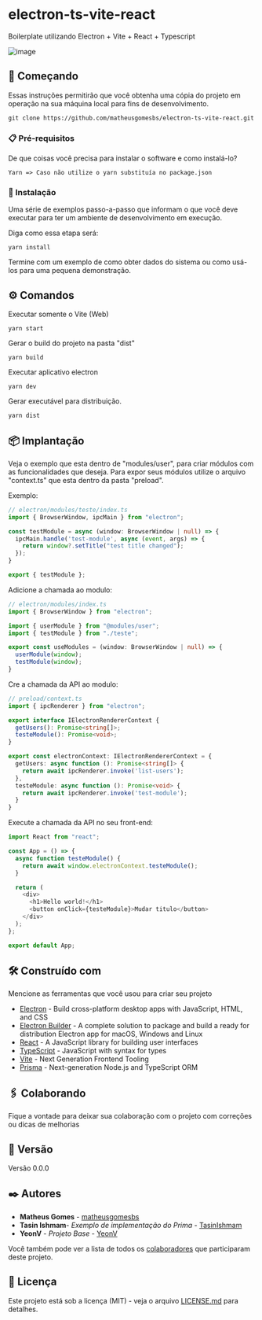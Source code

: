 # electron-ts-vite-react

Boilerplate utilizando Electron + Vite + React + Typescript

![image](https://user-images.githubusercontent.com/11359652/208282512-074a79c2-0643-4ba4-96f2-b1c972568c20.png)

## 🚀 Começando

Essas instruções permitirão que você obtenha uma cópia do projeto em operação na sua máquina local para fins de desenvolvimento.

```
git clone https://github.com/matheusgomesbs/electron-ts-vite-react.git
```

### 📋 Pré-requisitos

De que coisas você precisa para instalar o software e como instalá-lo?

```
Yarn => Caso não utilize o yarn substituía no package.json
```

### 🔧 Instalação

Uma série de exemplos passo-a-passo que informam o que você deve executar para ter um ambiente de desenvolvimento em execução.

Diga como essa etapa será:

```
yarn install
```

Termine com um exemplo de como obter dados do sistema ou como usá-los para uma pequena demonstração.

## ⚙️ Comandos

Executar somente o Vite (Web)
```
yarn start
```

Gerar o build do projeto na pasta "dist"
```
yarn build
```

Executar aplicativo electron
```
yarn dev
```

Gerar executável para distribuição.
```
yarn dist
```

## 📦 Implantação
Veja o exemplo que esta dentro de "modules/user", para criar módulos com as
funcionalidades que deseja. Para expor seus módulos utilize o arquivo "context.ts" que esta dentro da pasta "preload".

Exemplo: 
```typescript
// electron/modules/teste/index.ts
import { BrowserWindow, ipcMain } from "electron";

const testModule = async (window: BrowserWindow | null) => {
  ipcMain.handle('test-module', async (event, args) => {
    return window?.setTitle("test title changed");
  });
}

export { testModule };
```
Adicione a chamada ao modulo:
```typescript
// electron/modules/index.ts
import { BrowserWindow } from "electron";

import { userModule } from "@modules/user";
import { testModule } from "./teste";

export const useModules = (window: BrowserWindow | null) => {
  userModule(window);
  testModule(window);
}
```
Cre a chamada da API ao modulo:
```typescript
// preload/context.ts
import { ipcRenderer } from "electron";

export interface IElectronRendererContext {
  getUsers(): Promise<string[]>;
  testeModule(): Promise<void>;
}

export const electronContext: IElectronRendererContext = {
  getUsers: async function (): Promise<string[]> {
    return await ipcRenderer.invoke('list-users');
  },
  testeModule: async function (): Promise<void> {
    return await ipcRenderer.invoke('test-module');
  }
}
```

Execute a chamada da API no seu front-end:
```typescript
import React from "react";

const App = () => {
  async function testeModule() {
    return await window.electronContext.testeModule();
  }

  return (
    <div>
      <h1>Hello world!</h1>
      <button onClick={testeModule}>Mudar titulo</button>
    </div>
  );
};

export default App;
```
## 🛠️ Construído com

Mencione as ferramentas que você usou para criar seu projeto

* [Electron](https://www.electronjs.org/) - Build cross-platform desktop apps with JavaScript, HTML, and CSS
* [Electron Builder](https://www.electron.build/) - A complete solution to package and build a ready for distribution Electron app for macOS, Windows and Linux
* [React](https://reactjs.org/) - A JavaScript library for building user interfaces
* [TypeScript](https://www.typescriptlang.org/) - JavaScript with syntax for types
* [Vite](https://vitejs.dev/) - Next Generation Frontend Tooling
* [Prisma](https://www.prisma.io/) - Next-generation Node.js and TypeScript ORM

## 🖇️ Colaborando

Fique a vontade para deixar sua colaboração com o projeto com correções ou dicas de melhorias

## 📌 Versão

Versão 0.0.0

## ✒️ Autores

* **Matheus Gomes** - [matheusgomesbs](https://github.com/matheusgomesbs)
* **Tasin Ishmam**- *Exemplo de implementação do Prima* - [TasinIshmam](https://github.com/TasinIshmam)
* **YeonV** - *Projeto Base* - [YeonV](https://github.com/YeonV/Vitron)

Você também pode ver a lista de todos os [colaboradores](https://github.com/matheusgomesbs/electron-ts-vite-react/colaboradores) que participaram deste projeto.

## 📄 Licença

Este projeto está sob a licença (MIT) - veja o arquivo [LICENSE.md](https://github.com/matheusgomesbs/electron-ts-vite-react/licenca) para detalhes.

